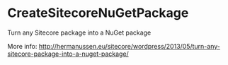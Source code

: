 CreateSitecoreNuGetPackage
==========================

Turn any Sitecore package into a NuGet package

More info: http://hermanussen.eu/sitecore/wordpress/2013/05/turn-any-sitecore-package-into-a-nuget-package/
